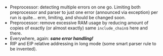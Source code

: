  * Preprocessor: detecting multiple errors on one go. Limiting both preprocessor and
   parser to just one error (announced via exception) per run is quite... erm, limiting,
   and should be changed soon.
 * Preprocessor: remove excessive RAM usage by reducing amount of copies of exactly
   (or almost exactly) same `include_chain`s here and there.
 * Everywhere, again: ***sane error handling!***
 * RIP and EIP relative addressing in long mode (some smart parser rule to be invented).